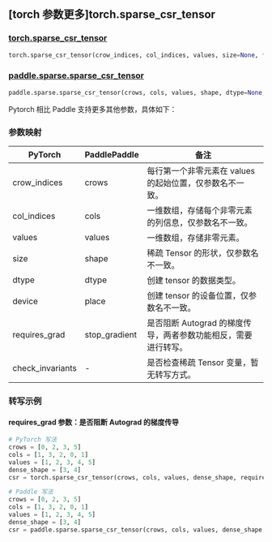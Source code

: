 ## [torch 参数更多]torch.sparse_csr_tensor

### [torch.sparse_csr_tensor](https://pytorch.org/docs/stable/generated/torch.sparse_csr_tensor.html#torch.sparse_csr_tensor)

```python
torch.sparse_csr_tensor(crow_indices, col_indices, values, size=None, *, dtype=None, device=None, requires_grad=False, check_invariants=None)
```

### [paddle.sparse.sparse_csr_tensor](https://www.paddlepaddle.org.cn/documentation/docs/zh/develop/api/paddle/sparse/sparse_csr_tensor_cn.html#sparse-csr-tensor)

```python
paddle.sparse.sparse_csr_tensor(crows, cols, values, shape, dtype=None, place=None, stop_gradient=True)
```

Pytorch 相比 Paddle 支持更多其他参数，具体如下：

### 参数映射

| PyTorch          | PaddlePaddle  | 备注                                                           |
| ---------------- | ------------- | -------------------------------------------------------------- |
| crow_indices     | crows         | 每行第一个非零元素在 values 的起始位置，仅参数名不一致。       |
| col_indices      | cols          | 一维数组，存储每个非零元素的列信息，仅参数名不一致。           |
| values           | values        | 一维数组，存储非零元素。                                       |
| size             | shape         | 稀疏 Tensor 的形状，仅参数名不一致。                           |
| dtype            | dtype         | 创建 tensor 的数据类型。                                       |
| device           | place         | 创建 tensor 的设备位置，仅参数名不一致。                       |
| requires_grad    | stop_gradient | 是否阻断 Autograd 的梯度传导，两者参数功能相反，需要进行转写。 |
| check_invariants | -             | 是否检查稀疏 Tensor 变量，暂无转写方式。                       |

### 转写示例

#### requires_grad 参数：是否阻断 Autograd 的梯度传导

```python
# PyTorch 写法
crows = [0, 2, 3, 5]
cols = [1, 3, 2, 0, 1]
values = [1, 2, 3, 4, 5]
dense_shape = [3, 4]
csr = torch.sparse_csr_tensor(crows, cols, values, dense_shape, requires_grad=False)

# Paddle 写法
crows = [0, 2, 3, 5]
cols = [1, 3, 2, 0, 1]
values = [1, 2, 3, 4, 5]
dense_shape = [3, 4]
csr = paddle.sparse.sparse_csr_tensor(crows, cols, values, dense_shape, stop_gradient= True)
```
